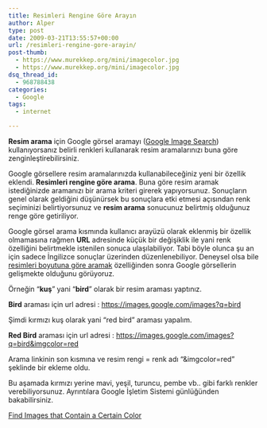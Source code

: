 ```yaml
---
title: Resimleri Rengine Göre Arayın
author: Alper
type: post
date: 2009-03-21T13:55:57+00:00
url: /resimleri-rengine-gore-arayin/
post-thumb:
  - https://www.murekkep.org/mini/imagecolor.jpg
  - https://www.murekkep.org/mini/imagecolor.jpg
dsq_thread_id:
  - 968788438
categories:
  - Google
tags:
  - internet

---
```

**Resim arama** için Google görsel aramayı ([Google Image Search][1]) kullanıyorsanız belirli renkleri kullanarak resim aramalarınızı buna göre zenginleştirebilirsiniz. 

Google görsellere resim aramalarınızda kullanabileceğiniz yeni bir özellik eklendi. **Resimleri rengine göre arama**. Buna göre resim aramak istediğinizde aramanızı bir arama kriteri girerek yapıyorsunuz. Sonuçların genel olarak geldiğini düşünürsek bu sonuçlara etki etmesi açısından renk seçiminizi belirtiyorsunuz ve **resim arama** sonucunuz belirtmiş olduğunuz renge göre getiriliyor. <!--more-->

Google görsel arama kısmında kullanıcı arayüzü olarak eklenmiş bir özellik olmamasına rağmen **URL** adresinde küçük bir değişiklik ile yani renk özelliğini belirtmekle istenilen sonuca ulaşılabiliyor. Tabi böyle olunca şu an için sadece İngilizce sonuçlar üzerinden düzenlenebiliyor. Deneysel olsa bile [resimleri boyutuna göre aramak][2] özelliğinden sonra Google görsellerin gelişmekte olduğunu görüyoruz. 

Örneğin &#8220;**kuş**&#8221; yani &#8220;**bird**&#8221; olarak bir resim araması yaptınız. 

**Bird** araması için url adresi : https://images.google.com/images?q=bird

Şimdi kırmızı kuş olarak yani &#8220;red bird&#8221; araması yapalım.

**Red Bird** araması için url adresi : https://images.google.com/images?q=bird&imgcolor=red

Arama linkinin son kısmına ve resim rengi = renk adı &#8220;&imgcolor=red&#8221; şeklinde bir ekleme oldu. 

Bu aşamada kırmızı yerine mavi, yeşil, turuncu, pembe vb.. gibi farklı renkler verebiliyorsunuz. Ayrıntılara Google İşletim Sistemi günlüğünden bakabilirsiniz. 

[Find Images that Contain a Certain Color][3]

 [1]: https://images.google.com/
 [2]: https://www.murekkep.org/google-gorselleri-boyutuna-gore-arayin-993
 [3]: https://googlesystem.blogspot.com/2009/03/find-images-that-contain-certain-color.html